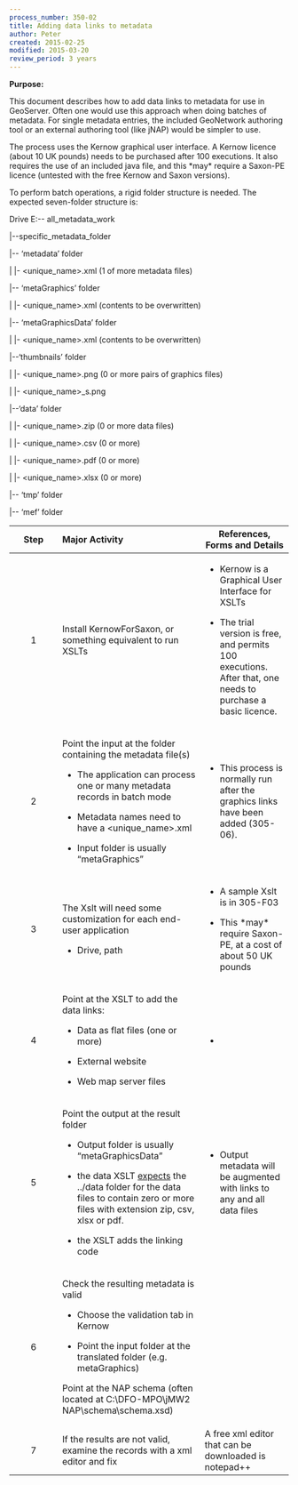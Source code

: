 ```yaml
---
process_number: 350-02
title: Adding data links to metadata
author: Peter
created: 2015-02-25
modified: 2015-03-20
review_period: 3 years
---
```


**Purpose:**

This document describes how to add data links to metadata for use in GeoServer. Often one would use this approach when doing batches of metadata. For single metadata entries, the included GeoNetwork authoring tool or an external authoring tool (like jNAP) would be simpler to use.

The process uses the Kernow graphical user interface. A Kernow licence (about 10 UK pounds) needs to be purchased after 100 executions. It also requires the use of an included java file, and this \*may\* require a Saxon-PE licence (untested with the free Kernow and Saxon versions).

To perform batch operations, a rigid folder structure is needed. The expected seven-folder structure is:

Drive E:-- all_metadata_work

\|--specific_metadata_folder

\|-- ‘metadata’ folder

\| \|- \<unique_name\>.xml (1 of more metadata files)

\|-- ‘metaGraphics’ folder

\| \|- \<unique_name\>.xml (contents to be overwritten)

\|-- ‘metaGraphicsData’ folder

\| \|- \<unique_name\>.xml (contents to be overwritten)

\|--‘thumbnails’ folder

\| \|- \<unique_name\>.png (0 or more pairs of graphics files)

\| \|- \<unique_name\>\_s.png

\|--‘data’ folder

\| \|- \<unique_name\>.zip (0 or more data files)

\| \|- \<unique_name\>.csv (0 or more)

\| \|- \<unique_name\>.pdf (0 or more)

\| \|- \<unique_name\>.xlsx (0 or more)

\|-- ‘tmp’ folder

\|-- ‘mef’ folder

<table>
<colgroup>
<col style="width: 17%" />
<col style="width: 50%" />
<col style="width: 31%" />
</colgroup>
<thead>
<tr>
<th style="text-align: center;"><strong>Step</strong></th>
<th style="text-align: left;"><strong>Major Activity</strong></th>
<th><strong>References, Forms and Details</strong></th>
</tr>
</thead>
<tbody>
<tr>
<td style="text-align: center;">1</td>
<td style="text-align: left;">Install KernowForSaxon, or something equivalent to run XSLTs</td>
<td><ul>
<li><p>Kernow is a Graphical User Interface for XSLTs</p></li>
<li><p>The trial version is free, and permits 100 executions. After that, one needs to purchase a basic licence.</p></li>
</ul></td>
</tr>
<tr>
<td style="text-align: center;">2</td>
<td style="text-align: left;"><p>Point the input at the folder containing the metadata file(s)</p>
<ul>
<li><p>The application can process one or many metadata records in batch mode</p></li>
<li><p>Metadata names need to have a &lt;unique_name&gt;.xml</p></li>
<li><p>Input folder is usually “metaGraphics”</p></li>
</ul></td>
<td><ul>
<li><p>This process is normally run after the graphics links have been added (305-06).</p></li>
</ul></td>
</tr>
<tr>
<td style="text-align: center;">3</td>
<td style="text-align: left;"><p>The Xslt will need some customization for each end-user application</p>
<ul>
<li><p>Drive, path</p></li>
</ul></td>
<td><ul>
<li><p>A sample Xslt is in 305-F03</p></li>
<li><p>This *may* require Saxon-PE, at a cost of about 50 UK pounds</p></li>
</ul></td>
</tr>
<tr>
<td style="text-align: center;">4</td>
<td style="text-align: left;"><p>Point at the XSLT to add the data links:</p>
<ul>
<li><p>Data as flat files (one or more)</p></li>
<li><p>External website</p></li>
<li><p>Web map server files</p></li>
</ul></td>
<td><ul>
<li></li>
</ul></td>
</tr>
<tr>
<td style="text-align: center;">5</td>
<td style="text-align: left;"><p>Point the output at the result folder</p>
<ul>
<li><p>Output folder is usually “metaGraphicsData”</p></li>
<li><p>the data XSLT <u>expects</u> the ../data folder for the data files to contain zero or more files with extension zip, csv, xlsx or pdf.</p></li>
</ul>
<ul>
<li><p>the XSLT adds the linking code</p></li>
</ul></td>
<td><ul>
<li><p>Output metadata will be augmented with links to any and all data files</p></li>
</ul></td>
</tr>
<tr>
<td style="text-align: center;">6</td>
<td style="text-align: left;"><p>Check the resulting metadata is valid</p>
<ul>
<li><p>Choose the validation tab in Kernow</p></li>
<li><p>Point the input folder at the translated folder (e.g. metaGraphics)</p></li>
</ul>
<p>Point at the NAP schema (often located at C:\DFO-MPO\jMW2 NAP\schema\schema.xsd)</p></td>
<td style="text-align: left;"></td>
</tr>
<tr>
<td style="text-align: center;">7</td>
<td style="text-align: left;">If the results are not valid, examine the records with a xml editor and fix</td>
<td style="text-align: left;">A free xml editor that can be downloaded is notepad++</td>
</tr>
</tbody>
</table>
